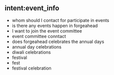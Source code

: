 ## intent:event_info
- whom should I contact for participate in events
- is there any events happen in forgeahead
- I want to join the event committee
- event committee conntact 
- does forgeahead celebrates the annual days
- annual day celebrations
- diwali celebrations
- festival
- fest 
- festival celebration



